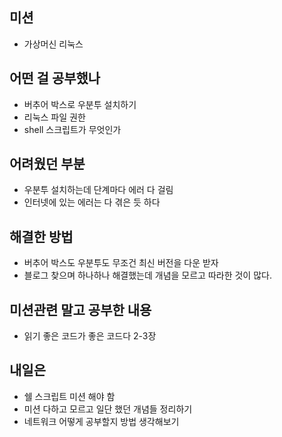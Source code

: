 ## **미션**

- 가상머신 리눅스

## **어떤 걸 공부했나**

- 버추어 박스로 우분투 설치하기
- 리눅스 파일 권한
- shell 스크립트가 무엇인가

## **어려웠던 부분**

- 우분투 설치하는데 단계마다 에러 다 걸림
- 인터넷에 있는 에러는 다 겪은 듯 하다

## **해결한 방법**

- 버추어 박스도 우분투도 무조건 최신 버전을 다운 받자
- 블로그 찾으며 하나하나 해결했는데 개념을 모르고 따라한 것이 많다.

## **미션관련 말고 공부한 내용**

- 읽기 좋은 코드가 좋은 코드다 2-3장

## **내일은**

- 쉘 스크립트 미션 해야 함
- 미션 다하고 모르고 일단 했던 개념들 정리하기
- 네트워크 어떻게 공부할지 방법 생각해보기